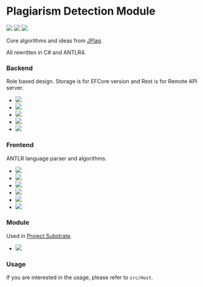 # Plagiarism Detection Module

![](https://dev.azure.com/tlylz/namomo/_apis/build/status/Plagiarism%20Detect%20System?branchName=master) ![](https://img.shields.io/github/license/namofun/plagiarism) ![](https://img.shields.io/github/languages/code-size/namofun/plagiarism)

Core algorithms and ideas from [JPlag](https://github.com/jplag/jplag).

All rewritten in C# and ANTLR4.

### Backend

Role based design. Storage is for EFCore version and Rest is for Remote API server.

- [![](https://img.shields.io/endpoint?url=https%3A%2F%2Fnuget.xylab.fun%2Fapi%2Fpackage%2FPlag.Backend.Abstraction%2Fshields-io.json)](https://nuget.xylab.fun/packages/Plag.Backend.Abstraction)
- [![](https://img.shields.io/endpoint?url=https%3A%2F%2Fnuget.xylab.fun%2Fapi%2Fpackage%2FPlag.Backend.Generation%2Fshields-io.json)](https://nuget.xylab.fun/packages/Plag.Backend.Generation)
- [![](https://img.shields.io/endpoint?url=https%3A%2F%2Fnuget.xylab.fun%2Fapi%2Fpackage%2FPlag.Backend.Roles.Rest%2Fshields-io.json)](https://nuget.xylab.fun/packages/Plag.Backend.Roles.Rest)
- [![](https://img.shields.io/endpoint?url=https%3A%2F%2Fnuget.xylab.fun%2Fapi%2Fpackage%2FPlag.Backend.Roles.Storage%2Fshields-io.json)](https://nuget.xylab.fun/packages/Plag.Backend.Roles.Storage)
- [![](https://img.shields.io/endpoint?url=https%3A%2F%2Fnuget.xylab.fun%2Fapi%2Fpackage%2FPlag.Backend.Roles.Cosmos%2Fshields-io.json)](https://nuget.xylab.fun/packages/Plag.Backend.Roles.Cosmos)

### Frontend

ANTLR language parser and algorithms.

- [![](https://img.shields.io/endpoint?url=https%3A%2F%2Fnuget.xylab.fun%2Fapi%2Fpackage%2FPlag.Frontend.Algorithm%2Fshields-io.json)](https://nuget.xylab.fun/packages/Plag.Frontend.Algorithm)
- [![](https://img.shields.io/endpoint?url=https%3A%2F%2Fnuget.xylab.fun%2Fapi%2Fpackage%2FPlag.Frontend.Common%2Fshields-io.json)](https://nuget.xylab.fun/packages/Plag.Frontend.Common)
- [![](https://img.shields.io/endpoint?url=https%3A%2F%2Fnuget.xylab.fun%2Fapi%2Fpackage%2FPlag.Frontend.Cpp%2Fshields-io.json)](https://nuget.xylab.fun/packages/Plag.Frontend.Cpp)
- [![](https://img.shields.io/endpoint?url=https%3A%2F%2Fnuget.xylab.fun%2Fapi%2Fpackage%2FPlag.Frontend.Csharp%2Fshields-io.json)](https://nuget.xylab.fun/packages/Plag.Frontend.Csharp)
- [![](https://img.shields.io/endpoint?url=https%3A%2F%2Fnuget.xylab.fun%2Fapi%2Fpackage%2FPlag.Frontend.Java%2Fshields-io.json)](https://nuget.xylab.fun/packages/Plag.Frontend.Java)
- [![](https://img.shields.io/endpoint?url=https%3A%2F%2Fnuget.xylab.fun%2Fapi%2Fpackage%2FPlag.Frontend.Python%2Fshields-io.json)](https://nuget.xylab.fun/packages/Plag.Frontend.Python)

### Module

Used in [Project Substrate](https://github.com/namofun/uikit).

- [![](https://img.shields.io/endpoint?url=https%3A%2F%2Fnuget.xylab.fun%2Fapi%2Fpackage%2FSatelliteSite.PlagModule%2Fshields-io.json)](https://nuget.xylab.fun/packages/SatelliteSite.PlagModule)

### Usage

If you are interested in the usage, please refer to `src/Host`.

